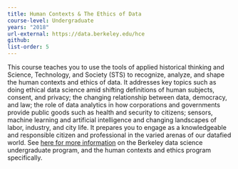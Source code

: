 ```yaml
---
title: Human Contexts & The Ethics of Data
course-level: Undergraduate
years: "2018"
url-external: https://data.berkeley.edu/hce
github:
list-order: 5
---
```


This course teaches you to use the tools of applied historical thinking and Science, Technology, and Society (STS) to recognize, analyze, and shape the human contexts and ethics of data. It addresses key topics such as doing ethical data science amid shifting definitions of human subjects, consent, and privacy; the changing relationship between data, democracy, and law; the role of data analytics in how corporations and governments provide public goods such as health and security to citizens; sensors, machine learning and artificial intelligence and changing landscapes of labor, industry, and city life.  It prepares you to engage as a knowledgeable and responsible citizen and professional in the varied arenas of our datafied world. See <a href = "https://data.berkeley.edu/degrees/human-contexts-and-ethics" target="_blank" rel="noopener noreferrer">here for more information</a> on the Berkeley data science undergraduate program, and the human contexts and ethics program specifically.